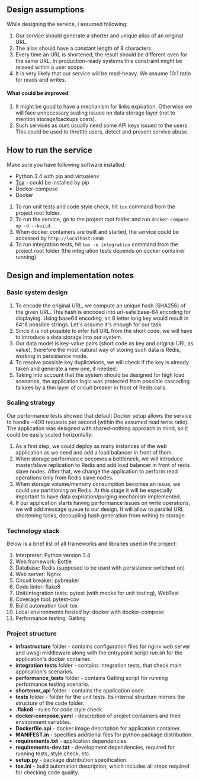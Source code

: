 ## Design assumptions
While designing the service, I assumed following:
1. Our service should generate a shorter and unique alias of an original URL.
2. The alias should have a constant length of 8 characters.
3. Every time an URL is shortened, the result should be different even for the same URL. In production-ready systems this constraint might be relaxed within a user scope.
4. It is very likely that our service will be read-heavy. We assume 10:1 ratio for reads and writes.

#### What could be improved
1. It might be good to have a mechanism for links expiration. Otherwise we will face unnecessary scaling issues on data storage layer (not to mention storage/backups costs). 
2. Such services as ours usually need some API keys issued to the users. This could be used to throttle users, detect and prevent service abuse. 

## How to run the service
Make sure you have following software installed:
- Python 3.4 with pip and virtualenv
- [Tox](https://tox.readthedocs.io/en/latest/) - could be installed by pip
- Docker-compose
- Docker

1. To run unit tests and code style check, hit `tox` command from the project root folder. 
2. To run the service, go to the project root folder and run `docker-compose up -d --build`.
3. When docker containers are built and started, the service could be accessed by `http://localhost:8000`
4. To run integration tests, hit `tox -e integration` command from the project root folder (the integration tests depends on docker container running)

## Design and implementation notes
### Basic system design
1. To encode the original URL, we compute an unique hash (SHA256) of the given URL. This hash is encoded into url-safe base-64 encoding for displaying. Using base64 encoding, an 8 letter long key would result in 64^8 possible strings. Let's assume it's enough for our task.
2. Since it is not possible to infer full URL from the short code, we will have to introduce a data storage into our system.
3. Our data model is key-value pairs (short code as key and original URL as value), therefore the most natural way of storing such data is Redis, working in persistence mode.
4. To resolve possible key duplications, we will check if the key is already taken and generate a new one, if needed.
5. Taking into account that the system should be designed for high load scenarios, the application logic was protected from possible cascading failures by a thin layer of circuit breaker in front of Redis calls.  
### Scaling strategy
Our performance tests showed that default Docker setup allows the service to handle ~400 requests per second (within the assumed read:write ratio).
The application was designed with shared-nothing approach in mind, so it could be easily scaled horizontally:
1. As a first step, we could deploy as many instances of the web application as we need and add a load balancer in front of them.
2. When storage performance becomes a bottleneck, we will introduce master/slave replication to Redis and add load balancer in front of redis slave nodes. After that, we change the application to perform read operations only from Redis slave nodes.
3. When storage volume/memory consumption becomes an issue, we could use partitioning on Redis. At this stage it will be especially important to have data expiration/purging mechanism implemented.
4. If our application starts having performance issues on write operations, we will add message queue to our design. It will allow to parallel URL shortening tasks, decoupling hash generation from writing to storage.


### Technology stack
Below is a brief list of all frameworks and libraries used in the project:
1. Interpreter:	Python version 3.4
2. Web framework: Bottle
3. Database: Redis (supposed to be used with persistence switched on)
4. Web server: Ngnix
5. Circuit breaker: pybreaker
6. Code linter: flake8
7. Unit/integration tests: pytest (with mocks for unit testing), WebTest
8. Coverage tool: pytest-cov
9. Build automation tool: tox
10. Local environments hosted by: docker with docker-compose
11. Performance testing: Gatling

### Project structure
- **infrastructure** folder - contains configuration files for nginx web server and uwsgi middleware along with the entrypoint script _run.sh_ for the application's docker container.
- **integration tests** folder - contains integration tests, that check main application's scenarios.
- **performance_tests** folder - contains Gatling script for running performance testing scenario.
- **shortener_api** folder - contains the application code.
- **tests** folder - folder for the unit tests. Its internal structure mirrors the structure of the code folder.
- **.flake8** - rules for code style check.
- **docker-compose.yaml** - description of project containers and their environment variables.
- **Dockerfile.api** - docker image description for application container.
- **MANIFEST.in** - specifies additional files for python package distribution.
- **requirements.txt** - application dependencies.
- **requirements-dev.txt** - development dependencies, required for running tests, style check, etc.
- **setup.py** - package distribution specification.
- **tox.ini** - build automation description, which includes all steps required for checking code quality.


